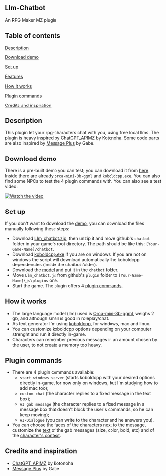 ## Llm-Chatbot
An RPG Maker MZ plugin

## Table of contents
[Description](#description)

[Download demo](#download-demo)

[Set up](#set-up)

[Features](#features)

[How it works](#how-it-works)

[Plugin commands](#plugin-commands)

[Credits and inspiration](#credits-and-inspiration)

## Description
This plugin let your rpg-characters chat with you, using free local llms. The plugin is heavy inspired by [ChatGPT_APIMZ](https://github.com/kotonoha0109/kotonoha_tkoolMZ_Plugins/blob/main/plugins/ChatGPT_APIMZ.js) by Kotonoha.
Some code parts are also inspired by [Message Plus](https://forums.rpgmakerweb.com/index.php?threads/gabe-mz-message-plus.127925/) by Gabe.

## Download demo
There is a pre-built demo you can test; you can download it from [here](https://github.com/GiusTex/Llm-Chatbot/releases). Inside there are already `orca-mini-3b-ggml` and `koboldcpp.exe`. You can also find some NPCs to test the 4 plugin commands with. You can also see a test video:

[![Watch the video](https://img.youtube.com/vi/5d2SO-kegT0/hqdefault.jpg)](https://www.youtube.com/embed/5d2SO-kegT0)

## Set up
If you don't want to download the [demo](https://github.com/GiusTex/Llm-Chatbot/releases), you can download the files manually following these steps:
- Download [Llm_chatbot.zip](https://github.com/GiusTex/Llm-Chatbot/archive/refs/heads/main.zip), then unzip it and move github's `chatbot` folder in your game's root directory. The path should be like this: `[Your-Game-Name]/chatbot`.
- Download [koboldcpp.exe](https://github.com/LostRuins/koboldcpp/releases) if you are on windows. If you are not on windows the script will download automatically the koboldcpp dependencies (inside the chatbot folder).
- Download the [model](https://huggingface.co/TheBloke/orca_mini_3B-GGML/resolve/main/orca-mini-3b.ggmlv3.q5_0.bin) and put it in the `chatbot` folder.
- Move `Llm_chatbot.js` from github's `plugin` folder to `[Your-Game-Name]\js\plugins` one. 
- Start the game. The plugin offers 4 [plugin commands](#plugin-commands).

## How it works
- The large language model (llm) used is [Orca-mini-3b-ggml](https://huggingface.co/TheBloke/orca_mini_3B-GGML), weighs 2 gb, and although small is good in roleplay/chat.
- As text generator I'm using [koboldcpp](https://github.com/LostRuins/koboldcpp), for windows, mac and linux.
- You can customize koboldcpp options depending on your computer strenght and run it directly in-game.
- Characters can remember previous messages in an amount chosen by the user, to not create a memory too heavy.

## Plugin commands
- There are 4 plugin commands available:
  - `start windows server` (starts koboldcpp with your desired options directly in-game, for now only on windows, but I'm studying how to add mac too);
  - `custom chat` (the character replies to a fixed message in the text box);
  - `AI gab message` (the character replies to a fixed message in a message box that doesn't block the user's commands, so he can keep moving);
  - `AI-Dialogue` (you can write to the character and he answers you).
- You can choose the faces of the characters next to the message, customize the [text](https://github.com/GiusTex/Llm-Chatbot/blob/main/docs/Examples.md#text-options) of the gab messages (size, color, bold, etc) and of the [character's context](https://github.com/GiusTex/Llm-Chatbot/blob/main/docs/Examples.md#custom-characters).

## Credits and inspiration
- [ChatGPT_APIMZ](https://github.com/kotonoha0109/kotonoha_tkoolMZ_Plugins/blob/main/plugins/ChatGPT_APIMZ.js) by Kotonoha
- [Message Plus](https://forums.rpgmakerweb.com/index.php?threads/gabe-mz-message-plus.127925/) by Gabe
